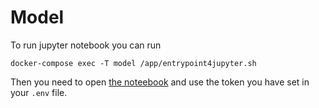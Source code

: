 # Model 

To run jupyter notebook you can run

```docker-compose exec -T model /app/entrypoint4jupyter.sh```

Then you need to open [the noteebook](http://localhost:8888) and use the token you have set in your `.env` file.

